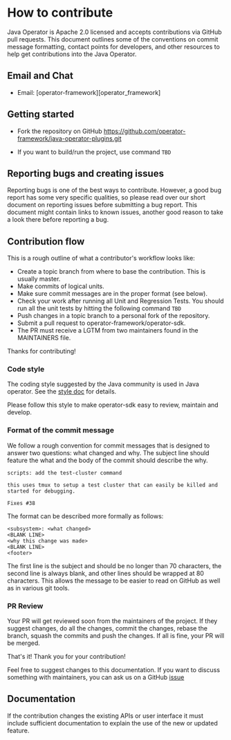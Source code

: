 # How to contribute

Java Operator is Apache 2.0 licensed and accepts contributions via GitHub pull requests. This document outlines some of the conventions on commit message formatting, contact points for developers, and other resources to help get contributions into the Java Operator.

## Email and Chat

- Email: [operator-framework][operator_framework]  

## Getting started

- Fork the repository on GitHub
    https://github.com/operator-framework/java-operator-plugins.git

- If you want to build/run the project, use command
    `TBD`

## Reporting bugs and creating issues

Reporting bugs is one of the best ways to contribute. However, a good bug report has some very specific qualities, so please read over our short document on reporting issues before submitting a bug report. This document might contain links to known issues, another good reason to take a look there before reporting a bug.

## Contribution flow

This is a rough outline of what a contributor's workflow looks like:

- Create a topic branch from where to base the contribution. This is usually master.
- Make commits of logical units.
- Make sure commit messages are in the proper format (see below).
- Check your work after running all Unit and Regression Tests. You should run all the unit tests by hitting the following command
    `TBD`
- Push changes in a topic branch to a personal fork of the repository.
- Submit a pull request to operator-framework/operator-sdk.
- The PR must receive a LGTM from two maintainers found in the MAINTAINERS file.

Thanks for contributing!

### Code style

The coding style suggested by the Java community is used in Java operator. See the [style doc](https://google.github.io/styleguide/javaguide.html) for details.

Please follow this style to make operator-sdk easy to review, maintain and develop.

### Format of the commit message

We follow a rough convention for commit messages that is designed to answer two
questions: what changed and why. The subject line should feature the what and
the body of the commit should describe the why.

```
scripts: add the test-cluster command

this uses tmux to setup a test cluster that can easily be killed and started for debugging.

Fixes #38
```

The format can be described more formally as follows:

```
<subsystem>: <what changed>
<BLANK LINE>
<why this change was made>
<BLANK LINE>
<footer>
```

The first line is the subject and should be no longer than 70 characters, the second line is always blank, and other lines should be wrapped at 80 characters. This allows the message to be easier to read on GitHub as well as in various git tools.

### PR Review

Your PR will get reviewed soon from the maintainers of the project. If they suggest changes, do all the changes, commit the changes, rebase the branch, squash the commits and push the changes. If all is fine, your PR will be merged.

That's it! Thank you for your contribution!

Feel free to suggest changes to this documentation. If you want to discuss something with maintainers, you can ask us on a GitHub [issue](https://github.com/operator-framework/java-operator-plugins/issues)

## Documentation

If the contribution changes the existing APIs or user interface it must include sufficient documentation to explain the use of the new or updated feature. 
